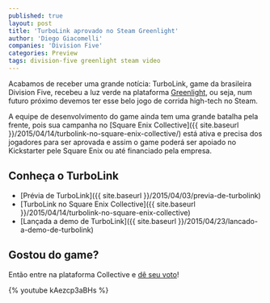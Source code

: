 ```yaml
---
published: true
layout: post
title: 'TurboLink aprovado no Steam Greenlight'
author: 'Diego Giacomelli'
companies: 'Division Five'
categories: Preview
tags: division-five greenlight steam video 
---
```

Acabamos de receber uma grande notícia: TurboLink, game da brasileira Division Five, recebeu a luz verde na plataforma [Greenlight](http://steamcommunity.com/sharedfiles/filedetails/?id=429961096), ou seja, num futuro próximo devemos ter esse belo jogo de corrida high-tech no Steam.

A equipe de desenvolvimento do game ainda tem uma grande batalha pela frente, pois sua campanha no [Square Enix Collective]({{ site.baseurl }}/2015/04/14/turbolink-no-square-enix-collective/) está ativa e precisa dos jogadores para ser aprovada e assim o game poderá ser apoiado no Kickstarter pele Square Enix ou até financiado pela empresa.

## Conheça o TurboLink
* [Prévia de TurboLink]({{ site.baseurl }}/2015/04/03/previa-de-turbolink)
* [TurboLink no Square Enix Collective]({{ site.baseurl }}/2015/04/14/turbolink-no-square-enix-collective)
* [Lançada a demo de TurboLink]({{ site.baseurl }}/2015/04/23/lancado-a-demo-de-turbolink)

## Gostou do game?
Então entre na plataforma Collective e [dê seu voto](http://collective.square-enix.com/projects/106/turbolink)!

{% youtube kAezcp3aBHs %}